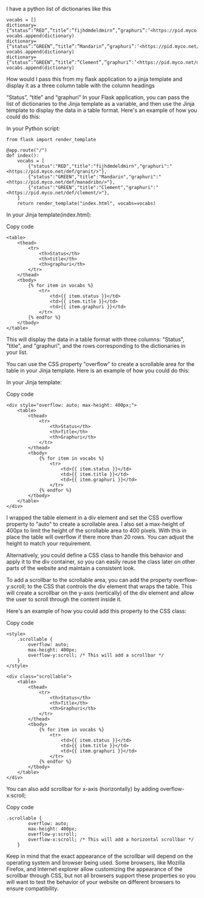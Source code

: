 I have a python list of dictionaries like this

```
vocabs = []
dictionary={“status”:”RED”,”title”:”fijhdmdeldmirn”,”graphuri”:’<https://pid.myco.net/def/granit/>’}
vocabs.append(dictionary)
dictionary={“status”:”GREEN”,”title”:”Mandarin”,”graphuri”:’<https://pid.myco.net/def/manadribn/>’}
vocabs.append(dictionary)
dictionary={“status”:”GREEN”,”title”:”Clement”,”graphuri”:’<https://pid.myco.net/def/clement/>’}
vocabs.append(dictionary)
```

How would I pass this from my flask application to a jinja template and display it as a three column table with the column headings

“Status”, “title” and “graphuri”
In your Flask application, you can pass the list of dictionaries to the Jinja template as a variable, and then use the Jinja template to display the data in a table format.
Here's an example of how you could do this:

In your Python script:


```
from flask import render_template

@app.route("/")
def index():
    vocabs = [
        {"status":"RED","title":"fijhdmdeldmirn","graphuri":"<https://pid.myco.net/def/granit/>"},
        {"status":"GREEN","title":"Mandarin","graphuri":"<https://pid.myco.net/def/manadribn/>"},
        {"status":"GREEN","title":"Clement","graphuri":"<https://pid.myco.net/def/clement/>"},
    ]
    return render_template("index.html", vocabs=vocabs)

```

In your Jinja template(index.html):

Copy code
```
<table>
    <thead>
        <tr>
            <th>Status</th>
            <th>title</th>
            <th>graphuri</th>
        </tr>
    </thead>
    <tbody>
        {% for item in vocabs %}
            <tr>
                <td>{{ item.status }}</td>
                <td>{{ item.title }}</td>
                <td>{{ item.graphuri }}</td>
            </tr>
        {% endfor %}
    </tbody>
</table>
```
This will display the data in a table format with three columns: "Status", "title", and "graphuri", and the rows corresponding to the dictionaries in your list.




You can use the CSS property "overflow" to create a scrollable area for the table in your Jinja template. Here is an example of how you could do this:

In your Jinja template:

Copy code
```
<div style="overflow: auto; max-height: 400px;">
    <table>
        <thead>
            <tr>
                <th>Status</th>
                <th>Title</th>
                <th>Graphuri</th>
            </tr>
        </thead>
        <tbody>
            {% for item in vocabs %}
                <tr>
                    <td>{{ item.status }}</td>
                    <td>{{ item.title }}</td>
                    <td>{{ item.graphuri }}</td>
                </tr>
            {% endfor %}
        </tbody>
    </table>
</div>
```
I wrapped the table element in a div element and set the CSS overflow property to "auto" to create a scrollable area. I also set a max-height of 400px to limit the height of the scrollable area to 400 pixels. With this in place the table will overflow if there more than 20 rows.
You can adjust the height to match your requirement.

Alternatively, you could define a CSS class to handle this behavior and apply it to the div container, so you can easily reuse the class later on other parts of the website and maintain a consistent look.


To add a scrollbar to the scrollable area, you can add the property overflow-y:scroll; to the CSS that controls the div element that wraps the table. This will create a scrollbar on the y-axis (vertically) of the div element and allow the user to scroll through the content inside it.

Here's an example of how you could add this property to the CSS class:

Copy code
```
<style>
    .scrollable {
        overflow: auto;
        max-height: 400px;
        overflow-y:scroll; /* This will add a scrollbar */
    }
</style>

<div class="scrollable">
    <table>
        <thead>
            <tr>
                <th>Status</th>
                <th>Title</th>
                <th>Graphuri</th>
            </tr>
        </thead>
        <tbody>
            {% for item in vocabs %}
                <tr>
                    <td>{{ item.status }}</td>
                    <td>{{ item.title }}</td>
                    <td>{{ item.graphuri }}</td>
                </tr>
            {% endfor %}
        </tbody>
    </table>
</div>
```
You can also add scrollbar for x-axis (horizontally) by adding overflow-x:scroll;

Copy code
```
.scrollable {
        overflow: auto;
        max-height: 400px;
        overflow-y:scroll; 
        overflow-x:scroll; /* This will add a horizontal scrollbar */
    }
```

Keep in mind that the exact appearance of the scrollbar will depend on the operating system and browser being used. Some browsers, like Mozilla Firefox, and Internet explorer allow customizing the appearance of the scrollbar through CSS, but not all browsers support these properties so you will want to test the behavior of your website on different browsers to ensure compatibility.




